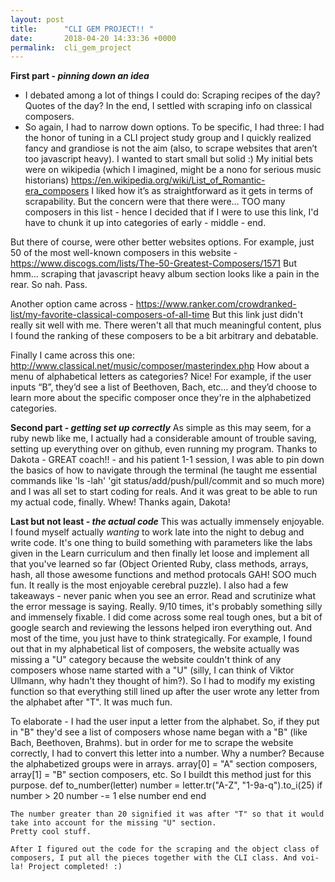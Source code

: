 ```yaml
---
layout: post
title:      "CLI GEM PROJECT!! "
date:       2018-04-20 14:33:36 +0000
permalink:  cli_gem_project
---
```



**First part - *pinning down an idea***
- I debated among a lot of things I could do: Scraping recipes of the day? Quotes of the day? In the end, I settled with scraping info on classical composers. 
- So again, I had to narrow down options. To be specific, I had three:
I had the honor of tuning in a CLI project study group and I quickly realized fancy and grandiose is not the aim (also, to scrape websites that aren’t too javascript heavy). I wanted to start small but solid :) 
My initial bets were on wikipedia (which I imagined, might be a nono for serious music historians)
https://en.wikipedia.org/wiki/List_of_Romantic-era_composers
I liked how it’s as straightforward as it gets in terms of scrapability. 
But the concern were that there were… TOO many composers in this list - hence I decided that if I were to use this link, I'd have to chunk it up into categories of early - middle - end.

But there of course, were other better websites options. 
For example, just 50 of the most well-known composers in this website - 
https://www.discogs.com/lists/The-50-Greatest-Composers/1571
But hmm... scraping that javascript heavy album section looks like a pain in the rear. So nah. Pass.

Another option came across - https://www.ranker.com/crowdranked-list/my-favorite-classical-composers-of-all-time
But this link just didn't really sit well with me. There weren't all that much meaningful content, plus I found the ranking of these composers to be a bit arbitrary and debatable.

Finally I came across this one: http://www.classical.net/music/composer/masterindex.php
How about a menu of alphabetical letters as categories? Nice!
For example, if the user inputs “B”, they’d see a list of Beethoven,  Bach, etc… and they’d choose to learn more about the specific composer once they're in the alphabetized categories.


**Second part - *getting set up correctly***
As simple as this may seem, for a ruby newb like me, I actually had a considerable amount of trouble saving, setting up everything over on github, even running my program. Thanks to Dakota - GREAT coach!! - and his patient 1-1 session, I was able to pin down the basics of how to navigate through the terminal (he taught me essential commands like 'ls -lah' 'git status/add/push/pull/commit and so much more) and I was all set to start coding for reals. And it was great to be able to run my actual code, finally. Whew! Thanks again, Dakota!

**Last but not least - *the actual code***
This was actually immensely enjoyable. I found myself actually *wanting* to work late into the night to debug and write code. It's one thing to build something with parameters like the labs given in the Learn curriculum and then finally let loose and implement all that you've learned so far (Object Oriented Ruby, class methods, arrays, hash, all those awesome functions and method protocals GAH! SOO much fun. It really is the most enjoyable cerebral puzzle). I also had a few takeaways - never panic when you see an error. Read and scrutinize what the error message is saying. Really. 9/10 times, it's probably something silly and immensely fixable. I did come across some real tough ones, but a bit of google search and reviewing the lessons helped iron everything out. 
And most of the time, you just have to think strategically. For example, I found out that in my alphabetical list of composers, the website actually was missing a "U" category because the website couldn't think of any composers whose name started with a "U" (silly, I can think of Viktor Ullmann, why hadn't they thought of him?). So I had to modify my existing function so that everything still lined up after the user wrote any letter from the alphabet after "T". It was much fun.

To elaborate - I had the user input a letter from the alphabet. So, if they put in "B" they'd see a list of composers whose name began with a "B" (like Bach, Beethoven, Brahms). but in order for me to scrape the website correctly, I had to convert this letter into a number. Why a number? Because the alphabetized groups were in arrays. array[0] = "A" section composers, array[1] = "B" section composers, etc. So I buildt this method just for this purpose.
  def to_number(letter)
    number = letter.tr("A-Z", "1-9a-q").to_i(25)
    if number > 20
      number -= 1
    else
      number
    end
  end
	
	The number greater than 20 signified it was after "T" so that it would take into account for the missing "U" section.
	Pretty cool stuff.
	
	After I figured out the code for the scraping and the object class of composers, I put all the pieces together with the CLI class. And voi-la! Project completed! :)

